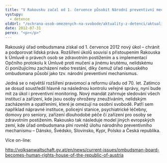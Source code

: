 ```yaml
---
title: "V Rakousku začal od 1. července působit Národní preventivní mechanismus"
vystupy:
  - detence
oldUrl: "/ochrana-osob-omezenych-na-svobode/aktuality-z-detenci/aktuality-z-detenci-2012/v-rakousku-zacal-od-1-cervence-pusobit-narodni-preventivni-mechanismus/"
date: 2012-07-31
perex: "<p></p>"
---
```


<!-- imported from the old website -->

<p>Rakouský úřad ombudsmana získal od 1. července 2012 nový úkol – chránit a podporovat lidská práva. Rozšíření úkolů souvisí s přistoupením Rakouska k Úmluvě o právech osob se zdravotním postižením a s implementací Opčního protokolu k Úmluvě proti mučení a jinému krutému, nelidskému či ponižujícímu zacházení nebo trestání, díky čemuž úřad rakouského ombudsmana působí jako tzv. národní preventivní mechanismus. </p><p>Jedná se o největší rozšíření pravomocí a reformu úřadu od 70. let. Zatímco se dosud soustředil hlavně na následnou kontrolu veřejné správy, nyní bude mít za úkol i preventivní monitoring. Nový mandát zahrnuje sledování všech institucí a zařízení, kde jsou osoby ohroženy zneužíváním, nelidským zacházením a opatřeními, které je omezují na osobní svobodě. Patří sem například nápravné instituce, policejní stanice, psychiatrické léčebny, domovy pro seniory, zařízení dlouhodobé péče či zařízení pro osoby se zdravotním postižením. Rakousko tak následuje model jiných evropských zemí, kde úřad ombudsmana plní rovněž úlohu národního preventivního mechanismu – Dánsko, Švédsko, Slovinsko, Kypr, Polsko a Česká republika.</p><p>Více on-line:</p><p><a title="Otevření do nového okna" href="http://volksanwaltschaft.gv.at/en/news/current-issues/ombudsman-board-becomes-human-rights-house-of-the-republic-of-austria" target="_blank">http://volksanwaltschaft.gv.at/en/news/current-issues/ombudsman-board-becomes-human-rights-house-of-the-republic-of-austria</a> </p>
